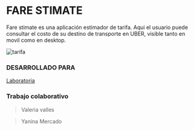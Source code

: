 # FARE STIMATE 

Fare stimate es una aplicación  estimador de tarifa. Aqui el usuario puede consultar el costo de su destino de transporte en UBER, visible tanto en movil como en desktop.

![tarifa](![image](https://user-images.githubusercontent.com/32329268/38407634-e5211a22-393f-11e8-861e-251089bec3c6.png))

### DESARROLLADO PARA

[Laboratoria](http://laboratoria.la)

### Trabajo colaborativo
> Valeria valles

> Yanina Mercado
